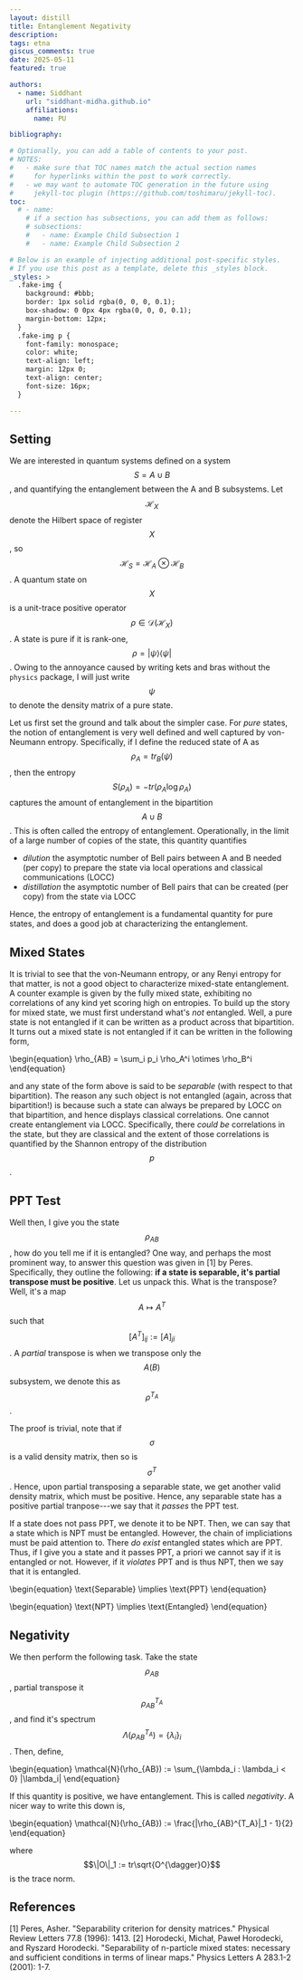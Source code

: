 ```yaml
---
layout: distill
title: Entanglement Negativity
description: 
tags: etna
giscus_comments: true
date: 2025-05-11
featured: true

authors:
  - name: Siddhant
    url: "siddhant-midha.github.io"
    affiliations:
      name: PU

bibliography:  

# Optionally, you can add a table of contents to your post.
# NOTES:
#   - make sure that TOC names match the actual section names
#     for hyperlinks within the post to work correctly.
#   - we may want to automate TOC generation in the future using
#     jekyll-toc plugin (https://github.com/toshimaru/jekyll-toc).
toc:
  # - name: 
    # if a section has subsections, you can add them as follows:
    # subsections:
    #   - name: Example Child Subsection 1
    #   - name: Example Child Subsection 2

# Below is an example of injecting additional post-specific styles.
# If you use this post as a template, delete this _styles block.
_styles: >
  .fake-img {
    background: #bbb;
    border: 1px solid rgba(0, 0, 0, 0.1);
    box-shadow: 0 0px 4px rgba(0, 0, 0, 0.1);
    margin-bottom: 12px;
  }
  .fake-img p {
    font-family: monospace;
    color: white;
    text-align: left;
    margin: 12px 0;
    text-align: center;
    font-size: 16px;
  }

---
```


## Setting 

We are interested in quantum systems defined on a system $$S = A \cup B$$, and quantifying the entanglement between the A and B subsystems. Let $$\mathcal{H}_X$$ denote the Hilbert space of register $$X$$, so $$\mathcal{H}_S = \mathcal{H}_A \otimes \mathcal{H}_B$$. A quantum state on $$X$$ is a unit-trace positive operator $$\rho\in \mathcal{D}(\mathcal{H}_X)$$. A state is pure if it is rank-one, $$\rho = |\psi\rangle \langle \psi|$$. Owing to the annoyance caused by writing kets and bras without the ``physics`` package, I will just write $$\psi$$ to denote the density matrix of a pure state.

Let us first set the ground and talk about the simpler case. For _pure_ states, the notion of entanglement is very well defined and well captured by von-Neumann entropy. Specifically, if I define the reduced state of A as $$\rho_A = tr_B(\psi)$$, then the entropy $$S(\rho_A) = -tr(\rho_A \log{\rho_A})$$ captures the amount of entanglement in the bipartition $$A \cup B$$. This is often called the entropy of entanglement. Operationally, in the limit of a large number of copies of the state, this quantity quantifies 

- _dilution_ the asymptotic number of Bell pairs between A and B needed (per copy) to prepare the state via local operations and classical communications (LOCC)
- _distillation_ the asymptotic number of Bell pairs that can be created (per copy) from the state via LOCC

Hence, the entropy of entanglement is a fundamental quantity for pure states, and does a good job at characterizing the entanglement.

## Mixed States 

It is trivial to see that the von-Neumann entropy, or any Renyi entropy for that matter, is not a good object to characterize mixed-state entanglement. A counter example is given by the fully mixed state, exhibiting no correlations of any kind yet scoring high on entropies. To build up the story for mixed state, we must first understand what's _not_ entangled. Well, a pure state is not entangled if it can be written as a product across that bipartition. It turns out a mixed state is not entangled if it can be written in the following form,

\begin{equation}
    \rho_{AB} = \sum_i p_i \rho_A^i \otimes \rho_B^i
\end{equation}

and any state of the form above is said to be _separable_ (with respect to that bipartition). The reason any such object is not entangled (again, across that bipartition!) is because such a state can always be prepared by LOCC on that bipartition, and hence displays classical correlations. One cannot create entanglement via LOCC. Specifically, there _could be_ correlations in the state, but they are classical and the extent of those correlations is quantified by the Shannon entropy of the distribution $$p$$. 

## PPT Test

Well then, I give you the state $$\rho_{AB}$$, how do you tell me if it is entangled? One way, and perhaps the most prominent way, to answer this question was given in [1] by Peres. Specifically, they outline the following: **if a state is separable, it's partial transpose must be positive**. Let us unpack this. What is the transpose? Well, it's a map $$A \mapsto A^{T}$$ such that $$[A^{T}]_{ij} := [A]_{ji}$$. A _partial_ transpose is when we transpose only the $$A(B)$$ subsystem, we denote this as $$\rho^{T_A}$$. 


The proof is trivial, note that if $$\sigma$$ is a valid density matrix, then so is $$\sigma^T$$. Hence, upon partial transposing a separable state, we get another valid density matrix, which must be positive. Hence, any separable state has a positive partial tranpose---we say that it _passes_ the PPT test. 


If a state does not pass PPT, we denote it to be NPT. Then, we can say that a state which is NPT must be entangled. However, the chain of impliciations must be paid attention to. There _do exist_ entangled states which are PPT. Thus, if I give you a state and it passes PPT, a priori we cannot say if it is entangled or not. However, if it _violates_ PPT and is thus NPT, then we say that it is entangled.

\begin{equation}
\text{Separable} \implies \text{PPT}
\end{equation}

\begin{equation}
\text{NPT} \implies \text{Entangled}
\end{equation}

## Negativity
We then perform the following task. Take the state $$\rho_{AB}$$, partial transpose it $$\rho_{AB}^{T_A}$$, and find it's spectrum $$\Lambda(\rho_{AB}^{T_A}) = \{\lambda_i\}_i$$. Then, define,

\begin{equation}
\mathcal{N}(\rho_{AB}) := \sum_{\lambda_i : \lambda_i < 0} |\lambda_i|
\end{equation}

If this quantity is positive, we have entanglement. This is called _negativity_. A nicer way to write this down is,

\begin{equation}
\mathcal{N}(\rho_{AB}) := \frac{\|\rho_{AB}^{T_A}\|_1 - 1}{2}
\end{equation}


where $$\|O\|_1 := tr\sqrt{O^{\dagger}O}$$ is the trace norm. 

## References

[1] Peres, Asher. "Separability criterion for density matrices." Physical Review Letters 77.8 (1996): 1413.
[2] Horodecki, Michał, Paweł Horodecki, and Ryszard Horodecki. "Separability of n-particle mixed states: necessary and sufficient conditions in terms of linear maps." Physics Letters A 283.1-2 (2001): 1-7.